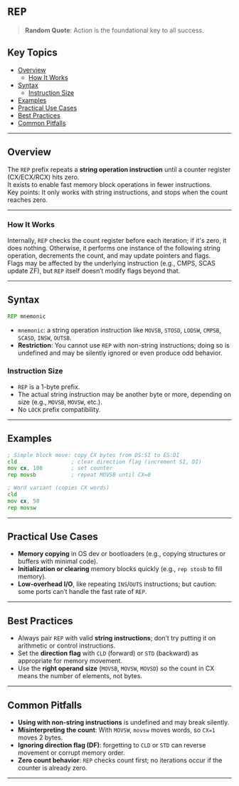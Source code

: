 # `REP`

> **Random Quote**: Action is the foundational key to all success.

## Key Topics

- [Overview](#overview)
    - [How It Works](#how-it-works)
- [Syntax](#syntax)
    - [Instruction Size](#instruction-size)
- [Examples](#examples)
- [Practical Use Cases](#practical-use-cases)
- [Best Practices](#best-practices)
- [Common Pitfalls](#common-pitfalls)

---

## Overview

The `REP` prefix repeats a **string operation instruction** until a counter register (CX/ECX/RCX) hits zero.  
It exists to enable fast memory block operations in fewer instructions.  
Key points: It only works with string instructions, and stops when the count reaches zero.

---

### How It Works

Internally, `REP` checks the count register before each iteration; if it's zero, it does nothing. Otherwise, it performs one instance of the following string operation, decrements the count, and may update pointers and flags.  
Flags may be affected by the underlying instruction (e.g., CMPS, SCAS update ZF), but `REP` itself doesn’t modify flags beyond that.  

---

## Syntax

```asm
REP mnemonic
```

* `mnemonic`: a string operation instruction like `MOVSB`, `STOSD`, `LODSW`, `CMPSB`, `SCASD`, `INSW`, `OUTSB`.
* **Restriction**: You cannot use `REP` with non-string instructions; doing so is undefined and may be silently ignored or even produce odd behavior.

### Instruction Size

* `REP` is a 1-byte prefix.
* The actual string instruction may be another byte or more, depending on size (e.g., `MOVSB`, `MOVSW`, etc.).
* No `LOCK` prefix compatibility.

---

## Examples

```asm
; Simple block move: copy CX bytes from DS:SI to ES:DI
cld                 ; clear direction flag (increment SI, DI)
mov cx, 100         ; set counter
rep movsb           ; repeat MOVSB until CX=0

; Word variant (copies CX words)
cld
mov cx, 50
rep movsw
```

---

## Practical Use Cases

* **Memory copying** in OS dev or bootloaders (e.g., copying structures or buffers with minimal code).
* **Initialization or clearing** memory blocks quickly (e.g., `rep stosb` to fill memory).
* **Low-overhead I/O**, like repeating `INS`/`OUTS` instructions; but caution: some ports can’t handle the fast rate of `REP`.

---

## Best Practices

* Always pair `REP` with valid **string instructions**; don’t try putting it on arithmetic or control instructions.
* Set the **direction flag** with `CLD` (forward) or `STD` (backward) as appropriate for memory movement.
* Use the **right operand size** (`MOVSB`, `MOVSW`, `MOVSD`) so the count in CX means the number of elements, not bytes.

---

## Common Pitfalls

* **Using with non-string instructions** is undefined and may break silently.
* **Misinterpreting the count**: With `MOVSW`, `movsw` moves words, so `CX=1` moves 2 bytes.
* **Ignoring direction flag (DF)**: forgetting to `CLD` or `STD` can reverse movement or corrupt memory order.
* **Zero count behavior**: `REP` checks count first; no iterations occur if the counter is already zero.

---
